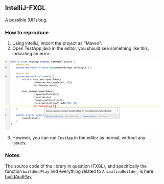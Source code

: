 ## IntelliJ-FXGL
A possible (UI?) bug.

### How to reproduce

1. Using IntelliJ, import the project as "Maven".
2. Open TestApp.java in the editor, you should see something like this, indicating an error:

![image](screenshot.png)

3. However, you can run `TestApp` in the editor as normal, without any issues.

### Notes

The source code of the library in question (FXGL), and specifically the function `buildAndPlay` and everything related to `AnimationBuilder`, is here: [buildAndPlay](https://github.com/AlmasB/FXGL/blob/bdb0005428329528e4202563c152e4afe913e5b6/fxgl-core/src/main/kotlin/com/almasb/fxgl/animation/AnimationBuilder.kt#L248)